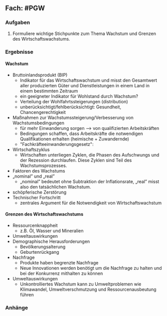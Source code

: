 ## Fach: #PGW 

### Aufgaben

1. Formuliere wichtige Stichpunkte zum Thema Wachstum und Grenzen des Wirtschaftswachstums.

### Ergebnisse

#### Wachstum

- Bruttoinlandsprodukt (BIP)
	- Indikator für das Wirtschaftswachstum und misst den Gesamtwert aller produzierten Güter und Dienstleistungen in einem Land in einem bestimmten Zeitraum
  - ein geeigneter Indikator für Wohlstand durch Wachstum?
  - Verteilung der Wohlfahrtssteigerungen (distribution)
  - unberücksichtigt/fehlberücksichtigt: Gesundheit, Chancengerechtigkeit
- Maßnahmen zur Wachstumssteigerung/Verbesserung von Wachstumsbedingungen
  - für mehr Einwanderung sorgen --> von qualifizierten Arbeitskräften
  - Bedingungen schaffen, dass Arbeitskräfte die notwendigen Qualifikationen erhalten (heimische + Zuwandernde)
  - "Fachkräfteeinwanderungsgesetz": 
- Wirtschaftszyklus
	- Wirtschaften unterliegen Zyklen, die Phasen des Aufschwungs und der Rezession durchlaufen. Diese Zyklen sind Teil des Wachstumsprozesses.
- Faktoren des Wachstums
- „nominal” und „real”
	- „nominal” bedeutet ohne Subtraktion der Inflationsrate, „real” misst also den tatsächlichen Wachstum.
- schöpferische Zerstörung
- Technischer Fortschritt
  - zentrales Argument für die Notwendigkeit von Wirtschaftswachstum

#### Grenzen des Wirtschaftswachstums

- Ressourcenknappheit
	- z.B. Öl, Wasser und Mineralien
- Umweltauswirkungen
- Demographische Herausforderungen 
	- Bevölkerungsalterung
	- Geburtenrückgang
- Nachfrage
	- Produkte haben begrenzte Nachfrage
	- Neue Innovationen werden benötigt um die Nachfrage zu halten und bei der Konkurrenz mithalten zu können
- Umweltauswirkungen
	- Unkontrolliertes Wachstum kann zu Umweltproblemen wie Klimawandel, Umweltverschmutzung und Ressourcenausbeutung führen
### Anhänge